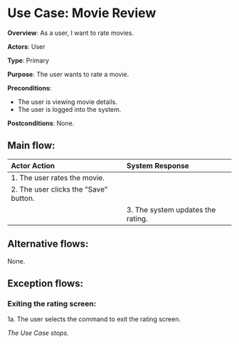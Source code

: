 # Use Case: Movie Review

**Overview**: As a user, I want to rate movies.

**Actors**: User

**Type**: Primary

**Purpose**: The user wants to rate a movie.

**Preconditions**:
- The user is viewing movie details.
- The user is logged into the system.

**Postconditions**: None.

## Main flow:
| Actor Action | System Response |
|:-------------|:----------------|
| 1. The user rates the movie. ||
| 2. The user clicks the "Save" button. ||
|| 3. The system updates the rating. |

## Alternative flows:
None.

## Exception flows:
### Exiting the rating screen:

1a. The user selects the command to exit the rating screen.

_The Use Case stops._
